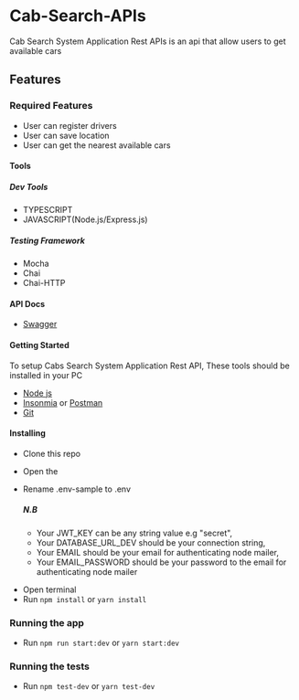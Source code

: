 # Cab-Search-APIs

Cab Search System Application Rest APIs is an api that allow users to get available cars

## Features

### Required Features

- User can register drivers
- User can save location
- User can get the nearest available cars

#### Tools

##### Dev Tools

- TYPESCRIPT
- JAVASCRIPT(Node.js/Express.js)

##### Testing Framework

- Mocha
- Chai
- Chai-HTTP

#### API Docs

- [Swagger](https://car-search-apis.herokuapp.com/api-docs)

#### Getting Started

To setup Cabs Search System Application Rest API, These tools should be installed in your PC

- [Node js](https://nodejs.org/en/download/)
- [Insonmia](https://insomnia.rest/download/) or [Postman](https://www.getpostman.com/downloads/)
- [Git](https://git-scm.com/downloads)

#### Installing

- Clone this repo
- Open the
- Rename .env-sample to .env

  ##### N.B

  - Your JWT_KEY can be any string value e.g "secret",
  - Your DATABASE_URL_DEV should be your connection string,
  - Your EMAIL should be your email for authenticating node mailer,
  - Your EMAIL_PASSWORD should be your password to the email for authenticating node mailer

* Open terminal
* Run `npm install` or `yarn install`

### Running the app

- Run `npm run start:dev` or `yarn start:dev`

### Running the tests

- Run `npm test-dev` or `yarn test-dev`
